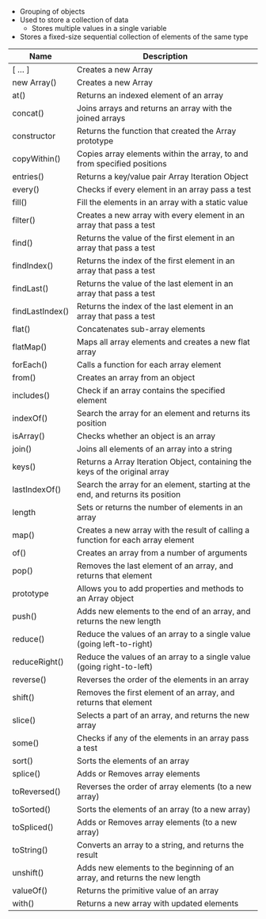 - Grouping of objects
- Used to store a collection of data
  - Stores multiple values in a single variable
- Stores a fixed-size sequential collection of elements of the same type

| Name            | Description                                                                      |
| --------------- | -------------------------------------------------------------------------------- |
| \[ … ]          | Creates a new Array                                                              |
| new Array()     | Creates a new Array                                                              |
| at()            | Returns an indexed element of an array                                           |
| concat()        | Joins arrays and returns an array with the joined arrays                         |
| constructor     | Returns the function that created the Array prototype                            |
| copyWithin()    | Copies array elements within the array, to and from specified positions          |
| entries()       | Returns a key/value pair Array Iteration Object                                  |
| every()         | Checks if every element in an array pass a test                                  |
| fill()          | Fill the elements in an array with a static value                                |
| filter()        | Creates a new array with every element in an array that pass a test              |
| find()          | Returns the value of the first element in an array that pass a test              |
| findIndex()     | Returns the index of the first element in an array that pass a test              |
| findLast()      | Returns the value of the last element in an array that pass a test               |
| findLastIndex() | Returns the index of the last element in an array that pass a test               |
| flat()          | Concatenates sub-array elements                                                  |
| flatMap()       | Maps all array elements and creates a new flat array                             |
| forEach()       | Calls a function for each array element                                          |
| from()          | Creates an array from an object                                                  |
| includes()      | Check if an array contains the specified element                                 |
| indexOf()       | Search the array for an element and returns its position                         |
| isArray()       | Checks whether an object is an array                                             |
| join()          | Joins all elements of an array into a string                                     |
| keys()          | Returns a Array Iteration Object, containing the keys of the original array      |
| lastIndexOf()   | Search the array for an element, starting at the end, and returns its position   |
| length          | Sets or returns the number of elements in an array                               |
| map()           | Creates a new array with the result of calling a function for each array element |
| of()            | Creates an array from a number of arguments                                      |
| pop()           | Removes the last element of an array, and returns that element                   |
| prototype       | Allows you to add properties and methods to an Array object                      |
| push()          | Adds new elements to the end of an array, and returns the new length             |
| reduce()        | Reduce the values of an array to a single value (going left-to-right)            |
| reduceRight()   | Reduce the values of an array to a single value (going right-to-left)            |
| reverse()       | Reverses the order of the elements in an array                                   |
| shift()         | Removes the first element of an array, and returns that element                  |
| slice()         | Selects a part of an array, and returns the new array                            |
| some()          | Checks if any of the elements in an array pass a test                            |
| sort()          | Sorts the elements of an array                                                   |
| splice()        | Adds or Removes array elements                                                   |
| toReversed()    | Reverses the order of array elements (to a new array)                            |
| toSorted()      | Sorts the elements of an array (to a new array)                                  |
| toSpliced()     | Adds or Removes array elements (to a new array)                                  |
| toString()      | Converts an array to a string, and returns the result                            |
| unshift()       | Adds new elements to the beginning of an array, and returns the new length       |
| valueOf()       | Returns the primitive value of an array                                          |
| with()          | Returns a new array with updated elements                                        |
